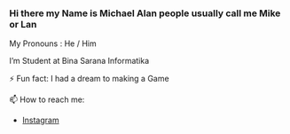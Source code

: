 ### Hi there my Name is Michael Alan people usually call me Mike or Lan ###

My Pronouns : He / Him

I’m Student at Bina Sarana Informatika

⚡ Fun fact: 
I had a dream to making a Game

📫 How to reach me: 
- [Instagram](https://www.instagram.com/michael_alan01/)

<!--
**LanS0/LanS0** is a ✨ _special_ ✨ repository because its `README.md` (this file) appears on your GitHub profile.

Here are some ideas to get you started:

- 🔭 I’m currently working on ...
- 🌱 I’m currently learning ...
- 👯 I’m looking to collaborate on ...
- 🤔 I’m looking for help with ...
- 💬 Ask me about ...
- 📫 How to reach me: ...
- 😄 Pronouns: ...
- ⚡ Fun fact: ...
-->
